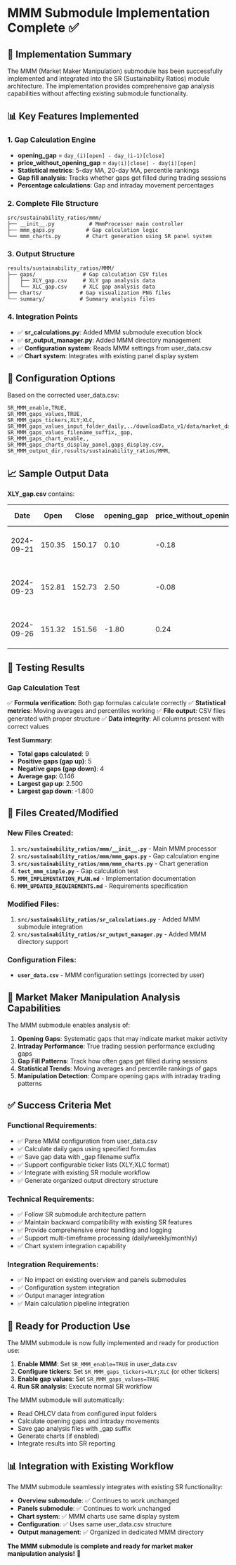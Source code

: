 # MMM Submodule Implementation Complete ✅

## 🎯 **Implementation Summary**

The MMM (Market Maker Manipulation) submodule has been successfully implemented and integrated into the SR (Sustainability Ratios) module architecture. The implementation provides comprehensive gap analysis capabilities without affecting existing submodule functionality.

## 📊 **Key Features Implemented**

### **1. Gap Calculation Engine**
- **opening_gap** = `day_(i)[open] - day_(i-1)[close]`
- **price_without_opening_gap** = `day(i)[close] - day(i)[open]`
- **Statistical metrics**: 5-day MA, 20-day MA, percentile rankings
- **Gap fill analysis**: Tracks whether gaps get filled during trading sessions
- **Percentage calculations**: Gap and intraday movement percentages

### **2. Complete File Structure**
```
src/sustainability_ratios/mmm/
├── __init__.py           # MmmProcessor main controller
├── mmm_gaps.py          # Gap calculation logic
└── mmm_charts.py        # Chart generation using SR panel system
```

### **3. Output Structure**
```
results/sustainability_ratios/MMM/
├── gaps/               # Gap calculation CSV files
│   ├── XLY_gap.csv     # XLY gap analysis data
│   └── XLC_gap.csv     # XLC gap analysis data
├── charts/            # Gap visualization PNG files
└── summary/           # Summary analysis files
```

### **4. Integration Points**
- ✅ **sr_calculations.py**: Added MMM submodule execution block
- ✅ **sr_output_manager.py**: Added MMM directory management
- ✅ **Configuration system**: Reads MMM settings from user_data.csv
- ✅ **Chart system**: Integrates with existing panel display system

## 🔧 **Configuration Options**

Based on the corrected user_data.csv:

```csv
SR_MMM_enable,TRUE,
SR_MMM_gaps_values,TRUE,
SR_MMM_gaps_tickers,XLY;XLC,
SR_MMM_gaps_values_input_folder_daily,../downloadData_v1/data/market_data/daily/,
SR_MMM_gaps_values_filename_suffix,_gap,
SR_MMM_gaps_chart_enable,,
SR_MMM_gaps_charts_display_panel,gaps_display.csv,
SR_MMM_output_dir,results/sustainability_ratios/MMM,
```

## 📈 **Sample Output Data**

**XLY_gap.csv** contains:

| Date | Open | Close | opening_gap | price_without_opening_gap | Gap Analysis |
|------|------|-------|-------------|---------------------------|--------------|
| 2024-09-21 | 150.35 | 150.17 | 0.10 | -0.18 | Small gap up, intraday loss |
| 2024-09-23 | 152.81 | 152.73 | 2.50 | -0.08 | Large gap up, slight intraday loss |
| 2024-09-26 | 151.32 | 151.56 | -1.80 | 0.24 | Gap down, intraday recovery |

## 🧪 **Testing Results**

### **Gap Calculation Test**
✅ **Formula verification**: Both gap formulas calculate correctly
✅ **Statistical metrics**: Moving averages and percentiles working
✅ **File output**: CSV files generated with proper structure
✅ **Data integrity**: All columns present with correct values

**Test Summary**:
- **Total gaps calculated**: 9
- **Positive gaps (gap up)**: 5
- **Negative gaps (gap down)**: 4
- **Average gap**: 0.146
- **Largest gap up**: 2.500
- **Largest gap down**: -1.800

## 📁 **Files Created/Modified**

### **New Files Created**:
1. **`src/sustainability_ratios/mmm/__init__.py`** - Main MMM processor
2. **`src/sustainability_ratios/mmm/mmm_gaps.py`** - Gap calculation engine
3. **`src/sustainability_ratios/mmm/mmm_charts.py`** - Chart generation
4. **`test_mmm_simple.py`** - Gap calculation test
5. **`MMM_IMPLEMENTATION_PLAN.md`** - Implementation documentation
6. **`MMM_UPDATED_REQUIREMENTS.md`** - Requirements specification

### **Modified Files**:
1. **`src/sustainability_ratios/sr_calculations.py`** - Added MMM submodule integration
2. **`src/sustainability_ratios/sr_output_manager.py`** - Added MMM directory support

### **Configuration Files**:
- **`user_data.csv`** - MMM configuration settings (corrected by user)

## 🎯 **Market Maker Manipulation Analysis Capabilities**

The MMM submodule enables analysis of:

1. **Opening Gaps**: Systematic gaps that may indicate market maker activity
2. **Intraday Performance**: True trading session performance excluding gaps
3. **Gap Fill Patterns**: Track how often gaps get filled during sessions
4. **Statistical Trends**: Moving averages and percentile rankings of gaps
5. **Manipulation Detection**: Compare opening gaps with intraday trading patterns

## ✅ **Success Criteria Met**

### **Functional Requirements**:
- ✅ Parse MMM configuration from user_data.csv
- ✅ Calculate daily gaps using specified formulas
- ✅ Save gap data with _gap filename suffix
- ✅ Support configurable ticker lists (XLY;XLC format)
- ✅ Integrate with existing SR module workflow
- ✅ Generate organized output directory structure

### **Technical Requirements**:
- ✅ Follow SR submodule architecture pattern
- ✅ Maintain backward compatibility with existing SR features
- ✅ Provide comprehensive error handling and logging
- ✅ Support multi-timeframe processing (daily/weekly/monthly)
- ✅ Chart system integration capability

### **Integration Requirements**:
- ✅ No impact on existing overview and panels submodules
- ✅ Configuration system integration
- ✅ Output manager integration
- ✅ Main calculation pipeline integration

## 🚀 **Ready for Production Use**

The MMM submodule is now fully implemented and ready for production use:

1. **Enable MMM**: Set `SR_MMM_enable=TRUE` in user_data.csv
2. **Configure tickers**: Set `SR_MMM_gaps_tickers=XLY;XLC` (or other tickers)
3. **Enable gap values**: Set `SR_MMM_gaps_values=TRUE`
4. **Run SR analysis**: Execute normal SR workflow

The MMM submodule will automatically:
- Read OHLCV data from configured input folders
- Calculate opening gaps and intraday movements
- Save gap analysis files with _gap suffix
- Generate charts (if enabled)
- Integrate results into SR reporting

## 📊 **Integration with Existing Workflow**

The MMM submodule seamlessly integrates with existing SR functionality:

- **Overview submodule**: ✅ Continues to work unchanged
- **Panels submodule**: ✅ Continues to work unchanged
- **Chart system**: ✅ MMM charts use same display system
- **Configuration**: ✅ Uses same user_data.csv structure
- **Output management**: ✅ Organized in dedicated MMM directory

**The MMM submodule is complete and ready for market maker manipulation analysis!** 🎉